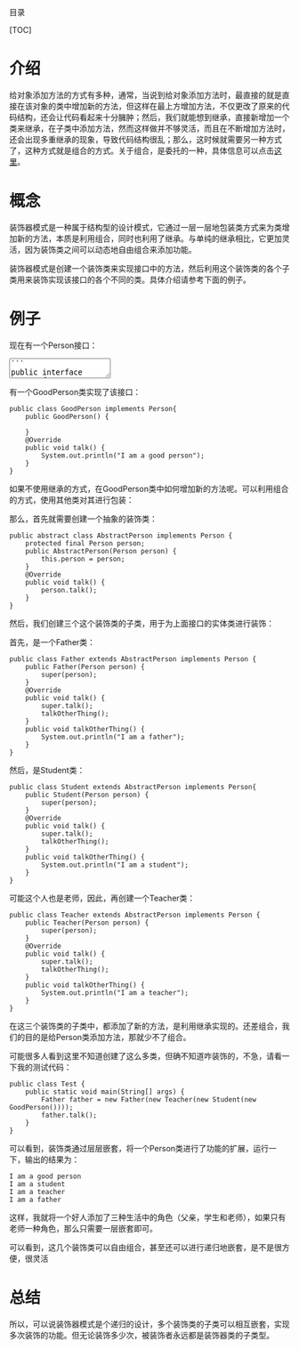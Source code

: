 ﻿目录

[TOC]

# 介绍

给对象添加方法的方式有多种，通常，当说到给对象添加方法时，最直接的就是直接在该对象的类中增加新的方法，但这样在最上方增加方法，不仅更改了原来的代码结构，还会让代码看起来十分臃肿；然后，我们就能想到继承，直接新增加一个类来继承，在子类中添加方法，然而这样做并不够灵活，而且在不断增加方法时，还会出现多重继承的现象，导致代码结构很乱；那么，这时候就需要另一种方式了，这种方式就是组合的方式。关于组合，是委托的一种，具体信息可以点击[这里](https://blog.csdn.net/seriousplus/article/details/80462722)。



# 概念

装饰器模式是一种属于结构型的设计模式，它通过一层一层地包装类方式来为类增加新的方法，本质是利用组合，同时也利用了继承。与单纯的继承相比，它更加灵活，因为装饰类之间可以动态地自由组合来添加功能。

装饰器模式是创建一个装饰类来实现接口中的方法，然后利用这个装饰类的各个子类用来装饰实现该接口的各个不同的类。具体介绍请参考下面的例子。


# 例子

现在有一个Person接口：
<textarea readonly="readonly" name="code" class="java">
```
public interface Person {
	public void talk();
}
```
</textarea>

有一个GoodPerson类实现了该接口：
```
public class GoodPerson implements Person{
	public GoodPerson() {
		
	}
	@Override
	public void talk() {
		System.out.println("I am a good person");
	}
}
```
如果不使用继承的方式，在GoodPerson类中如何增加新的方法呢。可以利用组合的方式，使用其他类对其进行包装：

那么，首先就需要创建一个抽象的装饰类：

```
public abstract class AbstractPerson implements Person {
	protected final Person person;
	public AbstractPerson(Person person) {
		this.person = person;
	}
	@Override
	public void talk() {
		person.talk();
	}
}
```

然后，我们创建三个这个装饰类的子类，用于为上面接口的实体类进行装饰：

首先，是一个Father类：

```
public class Father extends AbstractPerson implements Person {
	public Father(Person person) {
		super(person);
	}
	@Override
	public void talk() {
		super.talk();
		talkOtherThing();
	}
	public void talkOtherThing() {
		System.out.println("I am a father");
	}
}
```
然后，是Student类：

```
public class Student extends AbstractPerson implements Person{
	public Student(Person person) {
		super(person);
	}
	@Override
	public void talk() {
		super.talk();
		talkOtherThing();
	}
	public void talkOtherThing() {
		System.out.println("I am a student");
	}
}
```
可能这个人也是老师，因此，再创建一个Teacher类：

```
public class Teacher extends AbstractPerson implements Person {
	public Teacher(Person person) {
		super(person);
	}
	@Override
	public void talk() {
		super.talk();
		talkOtherThing();
	}
	public void talkOtherThing() {
		System.out.println("I am a teacher");
	}
}
```

在这三个装饰类的子类中，都添加了新的方法，是利用继承实现的。还差组合，我们的目的是给Person类添加方法，那就少不了组合。

可能很多人看到这里不知道创建了这么多类，但确不知道咋装饰的，不急，请看一下我的测试代码：

```
public class Test {
	public static void main(String[] args) {
		Father father = new Father(new Teacher(new Student(new GoodPerson())));
		father.talk();
	}
}
```
可以看到，装饰类通过层层嵌套，将一个Person类进行了功能的扩展，运行一下，输出的结果为：

```
I am a good person
I am a student
I am a teacher
I am a father
```

这样，我就将一个好人添加了三种生活中的角色（父亲，学生和老师），如果只有老师一种角色，那么只需要一层嵌套即可。

可以看到，这几个装饰类可以自由组合，甚至还可以进行递归地嵌套，是不是很方便，很灵活

# 总结
所以，可以说装饰器模式是个递归的设计，多个装饰类的子类可以相互嵌套，实现多次装饰的功能。但无论装饰多少次，被装饰者永远都是装饰器类的子类型。